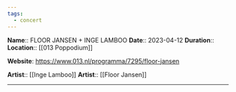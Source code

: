 ```yaml
---
tags:
  - concert
---
```

**Name**:: FLOOR JANSEN + INGE LAMBOO
**Date**:: 2023-04-12
**Duration**:: 
**Location**:: [[013 Poppodium]]

**Website**: https://www.013.nl/programma/7295/floor-jansen

**Artist**:: [[Inge Lamboo]]
**Artist**:: [[Floor Jansen]]

---